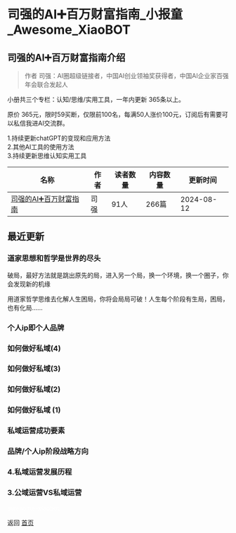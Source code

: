 # 司强的AI➕百万财富指南_小报童_Awesome_XiaoBOT

## 司强的AI➕百万财富指南介绍
> 作者 司强：AI圈超级链接者，中国AI创业领袖奖获得者，中国AI企业家百强年会联合发起人    
    
小册共三个专栏：认知/思维/实用工具，一年内更新 365条以上。    
    
原价 365元，限时59买断，仅限前100名，每满50人涨价100元，订阅后有需要可以私信我进AI交流群。    
    
1.持续更新chatGPT的变现和应用方法    
2.其他AI工具的使用方法    
3.持续更新思维认知实用工具  
  


|名称|作者|读者数量|内容数量|更新时间|
|---|---|---|---|---|
|[司强的AI➕百万财富指南](https://xiaobot.net/p/1324256329?refer=0b133df9-27dc-423b-8101-639049001c13)|司强|91人|266篇|2024-08-12|

## 最近更新
### 道家思想和哲学是世界的尽头

破局，最好方法就是跳出原先的局，进入另一个局，换一个环境，换一个圈子，你会发现新的机缘

用道家哲学思维去化解人生困局，你将会局局可破！人生每个阶段有生局，困局，也有化局......

### 个人ip即个人品牌

### 如何做好私域(4)

### 如何做好私域(3)

### 如何做好私域(2)

### 如何做好私域 (1)

### 私域运营成功要素

### 品牌/个人ip阶段战略方向

### 4.私域运营发展历程

### 3.公域运营VS私域运营


<a href="https://github.com/Reno9527/awesome-xiaobot" style="color: white; text-decoration: none;">awesome-xiaobot</a>

返回 [首页](../README.md)
